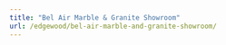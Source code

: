 ```yaml
---
title: "Bel Air Marble & Granite Showroom"
url: /edgewood/bel-air-marble-and-granite-showroom/
---
```


